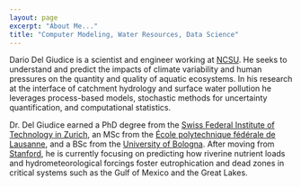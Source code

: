 ```yaml
---
layout: page
excerpt: "About Me..."
title: "Computer Modeling, Water Resources, Data Science"
---
```


Dario Del Giudice <a href="#/" onclick="document.getElementById('player').play()"> <i class="fa fa-volume-up" aria-hidden="true"></i></a> is a scientist and engineer working at [NCSU](https://www.ccee.ncsu.edu/research/ewc/). He seeks to understand and predict the impacts of climate variability and human pressures on the quantity and quality of aquatic ecosystems. In his research at the interface of catchment hydrology and surface water pollution he leverages process-based models, stochastic methods for uncertainty
quantification, and computational statistics.

<audio id="player" src="/images/DG_surname.m4a"></audio>

Dr. Del Giudice earned a PhD degree from the [Swiss Federal Institute of Technology in Zurich](https://www.ethz.ch/en.html), an MSc from the [École polytechnique fédérale de Lausanne](https://www.epfl.ch/index.en.html), and a BSc from the [University of Bologna](https://www.unibo.it/en/homepage). After moving from [Stanford](https://dge.carnegiescience.edu/), he is currently focusing on predicting how riverine nutrient loads and hydrometeorological forcings foster eutrophication and dead zones in critical systems such as the Gulf of Mexico and the Great Lakes.
